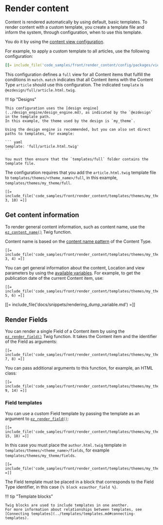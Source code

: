 # Render content

Content is rendered automatically by using default, basic templates.
To render content with a custom template, you create a template file
and inform the system, through configuration, when to use this template.

You do it by using the [content view configuration](../templates/template_configuration.md).

For example, to apply a custom template to all articles, use the following configuration:

``` yaml
[[= include_file('code_samples/front/render_content/config/packages/views.yaml', 4, 7) =]][[= include_file('code_samples/front/render_content/config/packages/views.yaml', 9, 15) =]]
```

This configuration defines a `full` view for all Content items that fulfill the conditions in `match`.
`match` indicates that all Content items with the Content Type `article` should use this configuration.
The indicated `template` is `@ezdesign/full/article.html.twig`.

!!! tip "Designs"

    This configuration uses the [design engine](../design_engine/design_engine.md), as indicated by the `@ezdesign` in the template path.
    In this example, the theme used by the design is `my_theme`.
    
    Using the design engine is recommended, but you can also set direct paths to templates, for example:
    
    ``` yaml
    template: 'full/article.html.twig'
    ```
    
    You must then ensure that the `templates/full` folder contains the template file.

The configuration requires that you add the `article.html.twig` template file to `templates/themes/<theme_name>/full`,
in this example, `templates/themes/my_theme/full`.

``` html+twig
[[= include_file('code_samples/front/render_content/templates/themes/my_theme/full/article.html.twig', 3, 18) =]]
```

## Get content information

To render general content information, such as content name,
use the [`ez_content_name()`](../twig_function_reference/content_twig_functions.md#ez_content_name) Twig function.

Content name is based on the [content name pattern](../../content_model.md#content-name-pattern) of the Content Type.

``` html+twig
[[= include_file('code_samples/front/render_content/templates/themes/my_theme/full/article.html.twig', 3, 4) =]]
```

You can get general information about the content, Location and view parameters by using the [available variables](../templates/templates.md#template-variables).
For example, to get the publication date of the current Content item, use:

``` html+twig
[[= include_file('code_samples/front/render_content/templates/themes/my_theme/full/article.html.twig', 5, 6) =]]
```

[[= include_file('docs/snippets/rendering_dump_variable.md') =]]

## Render Fields

You can render a single Field of a Content item by using the [`ez_render_field()`](../twig_function_reference/field_twig_functions.md#ez_render_field) Twig function.
It takes the Content item and the identifier of the Field as arguments:

``` html+twig
[[= include_file('code_samples/front/render_content/templates/themes/my_theme/full/article.html.twig', 7, 8) =]]
```

You can pass additional arguments to this function, for example, an HTML class:

``` html+twig
[[= include_file('code_samples/front/render_content/templates/themes/my_theme/full/article.html.twig', 9, 14) =]]
```

### Field templates

You can use a custom Field template by passing the template as an argument to [`ez_render_field()`](../twig_function_reference/field_twig_functions.md#ez_render_field):

``` html+twig
[[= include_file('code_samples/front/render_content/templates/themes/my_theme/full/article.html.twig', 15, 18) =]]
```

In this case you must place the `author.html.twig` template in `templates/themes/<theme_name>/fields`,
for example `templates/themes/my_theme/fields`.

``` html+twig
[[= include_file('code_samples/front/render_content/templates/themes/my_theme/fields/author.html.twig') =]]
```

The Field template must be placed in a block that corresponds to the Field Type identifier,
in this case `{% block ezauthor_field %}`.

!!! tip "Template blocks"

    Twig blocks are used to include templates in one another.
    For more information about relationships between templates, see [Connecting templates](../templates/templates.md#connecting-templates).
